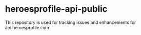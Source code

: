 # heroesprofile-api-public
This repository is used for tracking issues and enhancements for api.heroesprofile.com
